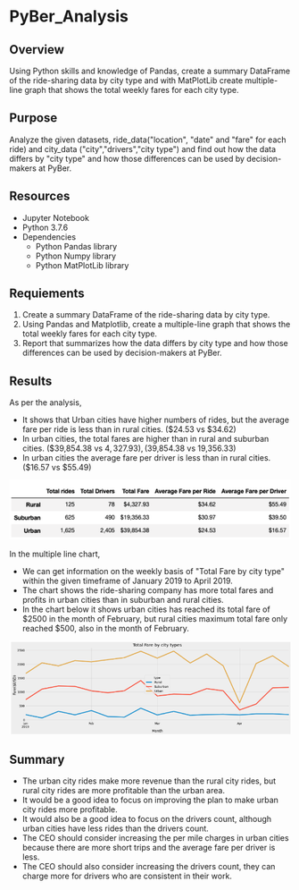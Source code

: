 # PyBer_Analysis

## Overview
Using Python skills and knowledge of Pandas, create a summary DataFrame of the ride-sharing data by city type and with MatPlotLib create multiple-line graph that shows the total weekly fares for each city type. 

## Purpose
Analyze the given datasets, ride_data("location", "date" and "fare" for each ride) and city_data ("city","drivers","city type") and find out how the data differs by "city type" and how those differences can be used by decision-makers at PyBer.

## Resources
  - Jupyter Notebook
  - Python 3.7.6
  - Dependencies
      - Python Pandas library
      - Python Numpy library
      - Python MatPlotLib library

## Requiements

1. Create a summary DataFrame of the ride-sharing data by city type. 
2. Using Pandas and Matplotlib, create a multiple-line graph that shows the total weekly fares for each city type.
3. Report that summarizes how the data differs by city type and how those differences can be used by decision-makers at PyBer.

## Results


As per the analysis,
- It shows that Urban cities have higher numbers of rides, but the average fare per ride is less than in rural cities. ($24.53 vs $34.62)
- In urban cities, the total fares are higher than in rural and suburban cities. ($39,854.38 vs $4,327.93) ,($39,854.38 vs 19,356.33)
- In urban cities the average fare per driver is less than in rural cities. ($16.57 vs $55.49)

![PyBer_Analysis](https://github.com/Lauramasonjar/PyBer_Analysis/blob/main/PyBer%20Summary%20DataFrame.png)

In the multiple line chart,
 - We can get information on the weekly basis of "Total Fare by city type" within the given timeframe of January 2019 to April 2019.
 - The chart shows the ride-sharing company has more total fares and profits in urban cities than in suburban and rural cities.
 - In the chart below it shows urban cities has reached its total fare of $2500 in the month of February, but rural cities maximum total fare only reached $500, also in the month of February. 
 
![PyBer_Analysis](https://github.com/Lauramasonjar/PyBer_Analysis/blob/main/Total%20Fare%20By%20City%20Types.png)

## Summary

- The urban city rides make more revenue than the rural city rides, but rural city rides are more profitable than the urban area.
- It would be a good idea to focus on improving the plan to make urban city rides more profitable.
- It would also be a good idea to focus on the drivers count, although urban cities have less rides than the drivers count. 
- The CEO should consider increasing the per mile charges in urban cities because there are more short trips and the average fare per driver is less.
- The CEO should also consider increasing the drivers count, they can charge more for drivers who are consistent in their work. 
